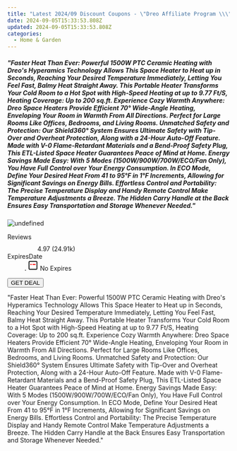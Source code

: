 ```yaml
---
title: "Latest 2024/09 Discount Coupons - \"Dreo Affiliate Program \\\"Faster Heat Than Ever: Powerful 1500W PTC Ceramic Heating with Dreo's Hyperamics Technology Allows This Space Heater to Heat up in Seconds, Reaching Your Desired Temperature Immediately, Letting You Feel Fast, Balmy Heat Straight Away. This Portable Heater Transforms Your Cold Room to a Hot Spot with High-Speed Heating at up to 9.77 Ft/S, Heating Coverage: Up to 200 sq.ft. Experience Cozy Warmth Anywhere: Dreo Space Heaters Provide Efficient 70° Wide-Angle Heating, Enveloping Your Room in Warmth From All Directions. Perfect for Large Rooms Like Offices, Bedrooms, and Living Rooms. Unmatched Safety and Protection: Our Shield360° System Ensures Ultimate Safety with Tip-Over and Overheat Protection, Along with a 24-Hour Auto-Off Feature. Made with V-0 Flame-Retardant Materials and a Bend-Proof Safety Plug, This ETL-Listed Space Heater Guarantees Peace of Mind at Home. Energy Savings Made Easy: With 5 Modes (1500W/900W/700W/ECO/Fan Only), You Have Full Control over Your Energy Consumption. In ECO Mode, Define Your Desired Heat From 41 to 95°F in 1°F Increments, Allowing for Significant Savings on Energy Bills. Effortless Control and Portability: The Precise Temperature Display and Handy Remote Control Make Temperature Adjustments a Breeze. The Hidden Carry Handle at the Back Ensures Easy Transportation and Storage Whenever Needed.\\\"\""
date: 2024-09-05T15:33:53.808Z
updated: 2024-09-05T15:33:53.808Z
categories:
  - Home & Garden
---
```



<div class="max-w-4xl mx-auto grid grid-cols-1 lg:max-w-5xl lg:gap-x-20 lg:grid-cols-2">
  <div class="relative p-3 col-start-1 row-start-1 flex flex-col-reverse rounded-lg bg-gradient-to-t from-black/75 via-black/0 sm:bg-none sm:row-start-2 sm:p-0 lg:row-start-1">
    <h5 class="mt-1 text-lg font-semibold text-white sm:text-slate-900 md:text-2xl dark:sm:text-white">&quot;Faster Heat Than Ever: Powerful 1500W PTC Ceramic Heating with Dreo&#39;s Hyperamics Technology Allows This Space Heater to Heat up in Seconds, Reaching Your Desired Temperature Immediately, Letting You Feel Fast, Balmy Heat Straight Away. This Portable Heater Transforms Your Cold Room to a Hot Spot with High-Speed Heating at up to 9.77 Ft/S, Heating Coverage: Up to 200 sq.ft. Experience Cozy Warmth Anywhere: Dreo Space Heaters Provide Efficient 70° Wide-Angle Heating, Enveloping Your Room in Warmth From All Directions. Perfect for Large Rooms Like Offices, Bedrooms, and Living Rooms. Unmatched Safety and Protection: Our Shield360° System Ensures Ultimate Safety with Tip-Over and Overheat Protection, Along with a 24-Hour Auto-Off Feature. Made with V-0 Flame-Retardant Materials and a Bend-Proof Safety Plug, This ETL-Listed Space Heater Guarantees Peace of Mind at Home. Energy Savings Made Easy: With 5 Modes (1500W/900W/700W/ECO/Fan Only), You Have Full Control over Your Energy Consumption. In ECO Mode, Define Your Desired Heat From 41 to 95°F in 1°F Increments, Allowing for Significant Savings on Energy Bills. Effortless Control and Portability: The Precise Temperature Display and Handy Remote Control Make Temperature Adjustments a Breeze. The Hidden Carry Handle at the Back Ensures Easy Transportation and Storage Whenever Needed.&quot;</h5>
  </div>
  
  <div class="col-start-1 col-end-3 row-start-1 grid gap-4 sm:mb-6 sm:grid-cols-4 lg:col-start-2 lg:row-span-6 lg:row-end-6 lg:mb-0 lg:gap-6">
      <img src="https://cdn3.impact.com//display-logo-via-campaign/17463.gif" onClick="javascript:window.open(decodeURIComponent('https%3A%2F%2Fdreoaffiliateprogram.pxf.io%2Fc%2F5597632%2F1926515%2F17463'), '_blank');void(0);" alt="undefined" class="h-60 w-full rounded-lg object-cover sm:col-span-2 sm:h-52 lg:col-span-full" loading="lazy" />
    
  </div>
  <dl class="row-start-2 mt-4 flex items-center text-xs font-medium sm:row-start-3 sm:mt-1 md:mt-2.5 lg:row-start-2">
    <dt class="sr-only">Reviews</dt>
    <dd class="flex items-center text-indigo-600 dark:text-indigo-400">
      <svg width="24" height="24" fill="none" aria-hidden="true" class="mr-1 stroke-current dark:stroke-indigo-500">
        <path d="m12 5 2 5h5l-4 4 2.103 5L12 16l-5.103 3L9 14l-4-4h5l2-5Z" stroke-width="2" stroke-linecap="round" stroke-linejoin="round" />
      </svg>
      <span>4.97 <span class="font-normal text-slate-400">(24.91k)</span></span>
    </dd>
    <dt class="sr-only">ExpiresDate</dt>
    <dd class="flex items-center">
      <svg width="2" height="2" aria-hidden="true" fill="currentColor" class="mx-3 text-slate-300">
        <circle cx="1" cy="1" r="1" />
      </svg>
      <svg width="24" height="24" viewBox="0 0 24 24" fill="none" stroke="currentColor" stroke-width="2">
        <rect x="3" y="3" width="18" height="18" rx="2" fill="#fff" />
        <path d="M6 10L18 10" stroke="red" stroke-width="2" fill="none" />
        <path d="M10 6L10 18" stroke="#fff" stroke-width="2" fill="none" />
      </svg>
      No Expires    </dd>
  </dl>
  <div class="col-start-1 row-start-3 mt-4 self-center sm:col-start-2 sm:row-span-2 sm:row-start-2 sm:mt-0 lg:col-start-1 lg:row-start-3 lg:row-end-4 lg:mt-6">
    <button type="button" onClick="javascript:window.open(decodeURIComponent('https%3A%2F%2Fdreoaffiliateprogram.pxf.io%2Fc%2F5597632%2F1926515%2F17463'), '_blank');void(0);" class="rounded-lg bg-red-600 px-3 py-2 text-sm font-medium leading-6 text-white">GET DEAL</button>
  </div>
  <p class="col-start-1 mt-4 text-sm leading-6 sm:col-span-2 lg:col-span-1 lg:row-start-4 lg:mt-6 dark:text-slate-400">
    "Faster Heat Than Ever: Powerful 1500W PTC Ceramic Heating with Dreo's Hyperamics Technology Allows This Space Heater to Heat up in Seconds, Reaching Your Desired Temperature Immediately, Letting You Feel Fast, Balmy Heat Straight Away. This Portable Heater Transforms Your Cold Room to a Hot Spot with High-Speed Heating at up to 9.77 Ft/S, Heating Coverage: Up to 200 sq.ft. Experience Cozy Warmth Anywhere: Dreo Space Heaters Provide Efficient 70° Wide-Angle Heating, Enveloping Your Room in Warmth From All Directions. Perfect for Large Rooms Like Offices, Bedrooms, and Living Rooms. Unmatched Safety and Protection: Our Shield360° System Ensures Ultimate Safety with Tip-Over and Overheat Protection, Along with a 24-Hour Auto-Off Feature. Made with V-0 Flame-Retardant Materials and a Bend-Proof Safety Plug, This ETL-Listed Space Heater Guarantees Peace of Mind at Home. Energy Savings Made Easy: With 5 Modes (1500W/900W/700W/ECO/Fan Only), You Have Full Control over Your Energy Consumption. In ECO Mode, Define Your Desired Heat From 41 to 95°F in 1°F Increments, Allowing for Significant Savings on Energy Bills. Effortless Control and Portability: The Precise Temperature Display and Handy Remote Control Make Temperature Adjustments a Breeze. The Hidden Carry Handle at the Back Ensures Easy Transportation and Storage Whenever Needed."  </p>
</div>